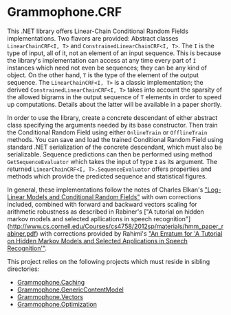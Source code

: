 # Grammophone.CRF
This .NET library offers Linear-Chain Conditional Random Fields implementations. Two flavors are provided: Abstract classes `LinearChainCRF<I, T>` and `ConstrainedLinearChainCRF<I, T>`. The `I` is the type of input, all of it, not an element of an input sequence. This is because the library's implementation can access at any time every part of `I` instances which need not even be sequences; they can be any kind of object. On the other hand, `T` is the type of the element of the output sequence. The `LinearChainCRF<I, T>` is a classic implementation; the derived `ConstrainedLinearChainCRF<I, T>` takes into account the sparsity of the allowed bigrams in the output sequence of `T` elements in order to speed up computations. Details about the latter will be available in a paper shortly.

In order to use the library, create a concrete descendant of either abstract class specifying the arguments needed by its base constructor. Then train the Conditional Random Field using either `OnlineTrain` or `OfflineTrain` methods. You can save and load the trained Conditional Random Field using standard .NET serialization of the concrete descendant, which must also be serializable. Sequence predictions can then be performed using method `GetSequenceEvaluator` which takes the input of type `I` as its argument. The returned `LinearChainCRF<I, T>.SequenceEvaluator` offers properties and methods which provide the predicted sequence and statistical figures.

In general, these implementations follow the notes of Charles Elkan's
["Log-Linear Models and Conditional Random Fields"](http://www.cs.columbia.edu/~smaskey/CS6998-0412/supportmaterial/cikmtutorial.pdf)
with own corrections included, combined with forward and backward vectors scaling for arithmetic 
robustness as described in Rabiner's 
["A tutorial on hidden markov models and selected apllications in speech recognition"]
(http://www.cs.cornell.edu/Courses/cs4758/2012sp/materials/hmm_paper_rabiner.pdf) with 
corrections provided by Rahimi's ["An Erratum 
for 'A Tutorial on Hidden Markov Models and Selected Applications in Speech Recognition'"](http://alumni.media.mit.edu/~rahimi/rabiner/rabiner-errata/rabiner-errata.html).

This project relies on the following projects which must reside in sibling directories:
* [Grammophone.Caching](https://github.com/grammophone/Grammophone.Caching)
* [Grammophone.GenericContentModel](https://github.com/grammophone/Grammophone.GenericContentModel)
* [Grammophone.Vectors](https://github.com/grammophone/Grammophone.Vectors)
* [Grammophone.Optimization](https://github.com/grammophone/Grammophone.Optimization)

